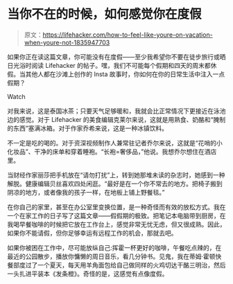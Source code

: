 # 当你不在的时候，如何感觉你在度假

> 原文：<https://lifehacker.com/how-to-feel-like-youre-on-vacation-when-youre-not-1835947703>

如果你正在读这篇文章，你可能没有在度假——至少我希望你不要在徒步旅行或晒日光浴时阅读 Lifehacker 的帖子。嘿，我们不可能每个假期和四天的周末都休假。当其他人都在沙滩上创作的 Insta 故事时，你如何在你的日常生活中注入一点假期？

Watch

对我来说，这是泰国冰茶；只要天气足够暖和，我就会比正常情况下更接近在泳池边的感觉。对于 Lifehacker 的美食编辑克莱尔来说，这就是用熟食、奶酪和“腌制的东西”塞满冰箱。对于作家乔希来说，这是一种冰镇饮料。

不一定是吃的喝的。对于资深视频制作人兼常驻记者乔尔来说，这就是“花哨的小化妆品”、干净的床单和穿着睡袍。“长袍=奢侈品，”他说。我想乔尔想住在酒店里。

当财经作家丽莎把手机放在“请勿打扰”上，转到她那堆未读的杂志时，她感到一种解脱。健康编辑贝丝喜欢四处闲逛。“最好是在一个你不常去的地方。把椅子搬到阴凉的地方，或者像我的孩子一样，在地板上铺上野餐毯。”

在你自己的家里，甚至在办公室里变换位置，是一种奇怪而有效的放松方式。我在一个在家工作的日子写了这篇文章——假假期的极致。把笔记本电脑带到厨房，在我喝早餐咖啡的时候把它放在工作台上，感觉非常无忧无虑，但又很成熟。因此，如果你不能请假，但你足够幸运有远程工作的机会，那就去吧。

如果你被困在工作中，尽可能放纵自己:挥霍一杯更好的咖啡，午餐吃点辣的，在最近的公园散步，播放你慵懒的周日音乐，看几分钟书。见鬼，我在蒂姆·霍顿快餐部度过了一个夏天，每天用羊角面包给自己做同样的火鸡切达干酪三明治，然后一头扎进平装本《发条橙》。奇怪的是，这感觉有点像度假。